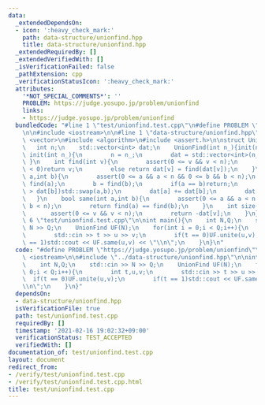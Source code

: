 ```yaml
---
data:
  _extendedDependsOn:
  - icon: ':heavy_check_mark:'
    path: data-structure/unionfind.hpp
    title: data-structure/unionfind.hpp
  _extendedRequiredBy: []
  _extendedVerifiedWith: []
  _isVerificationFailed: false
  _pathExtension: cpp
  _verificationStatusIcon: ':heavy_check_mark:'
  attributes:
    '*NOT_SPECIAL_COMMENTS*': ''
    PROBLEM: https://judge.yosupo.jp/problem/unionfind
    links:
    - https://judge.yosupo.jp/problem/unionfind
  bundledCode: "#line 1 \"test/unionfind.test.cpp\"\n#define PROBLEM \"https://judge.yosupo.jp/problem/unionfind\"\
    \n\n#include <iostream>\n\n#line 1 \"data-structure/unionfind.hpp\"\n\n\n\n#include\
    \ <vector>\n#include <algorithm>\n#include <assert.h>\n\nstruct UnionFind{\n \
    \   int n;\n    std::vector<int> dat;\n    UnionFind(int n_){init(n_);}\n    void\
    \ init(int n_){\n        n = n_;\n        dat = std::vector<int>(n_,-1);\n   \
    \ }\n    int find(int v){\n        assert(0 <= v && v < n);\n        if(dat[v]\
    \ < 0)return v;\n        else return dat[v] = find(dat[v]);\n    }\n    void unite(int\
    \ a,int b){\n        assert(0 <= a && a < n && 0 <= b && b < n);\n        a =\
    \ find(a);\n        b = find(b);\n        if(a == b)return;\n        if(dat[a]\
    \ > dat[b])std::swap(a,b);\n        dat[a] += dat[b];\n        dat[b] = a;\n \
    \   }\n    bool same(int a,int b){\n        assert(0 <= a && a < n && 0 <= b &&\
    \ b < n);\n        return find(a) == find(b);\n    }\n    int size(int v){\n \
    \       assert(0 <= v && v < n);\n        return -dat[v];\n    }\n};\n\n\n#line\
    \ 6 \"test/unionfind.test.cpp\"\n\nint main(){\n    int N,Q;\n    std::cin >>\
    \ N >> Q;\n    UnionFind UF(N);\n    for(int i = 0;i < Q;i++){\n        int t,u,v;\n\
    \        std::cin >> t >> u >> v;\n        if(t == 0)UF.unite(u,v);\n        if(t\
    \ == 1)std::cout << UF.same(u,v) << \"\\n\";\n    }\n}\n"
  code: "#define PROBLEM \"https://judge.yosupo.jp/problem/unionfind\"\n\n#include\
    \ <iostream>\n\n#include \"../data-structure/unionfind.hpp\"\n\nint main(){\n\
    \    int N,Q;\n    std::cin >> N >> Q;\n    UnionFind UF(N);\n    for(int i =\
    \ 0;i < Q;i++){\n        int t,u,v;\n        std::cin >> t >> u >> v;\n      \
    \  if(t == 0)UF.unite(u,v);\n        if(t == 1)std::cout << UF.same(u,v) << \"\
    \\n\";\n    }\n}"
  dependsOn:
  - data-structure/unionfind.hpp
  isVerificationFile: true
  path: test/unionfind.test.cpp
  requiredBy: []
  timestamp: '2021-02-16 19:02:32+09:00'
  verificationStatus: TEST_ACCEPTED
  verifiedWith: []
documentation_of: test/unionfind.test.cpp
layout: document
redirect_from:
- /verify/test/unionfind.test.cpp
- /verify/test/unionfind.test.cpp.html
title: test/unionfind.test.cpp
---
```

